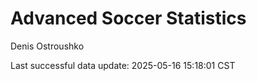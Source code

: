 # Advanced Soccer Statistics
Denis Ostroushko

<!-- gfm -->

Last successful data update: 2025-05-16 15:18:01 CST

